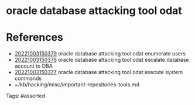 # oracle database attacking tool odat

# References
- [20221003150379](/zet/20221003150379/) oracle database attacking tool odat enumerate users
- [20221003150378](/zet/20221003150378/) oracle database attacking tool odat escalate database account to DBA
- [20221003150377](/zet/20221003150377/) oracle database attacking tool odat execute system commands
- ~/kb/hacking/misc/important-repositories-tools.md

Tags:
    #assorted

